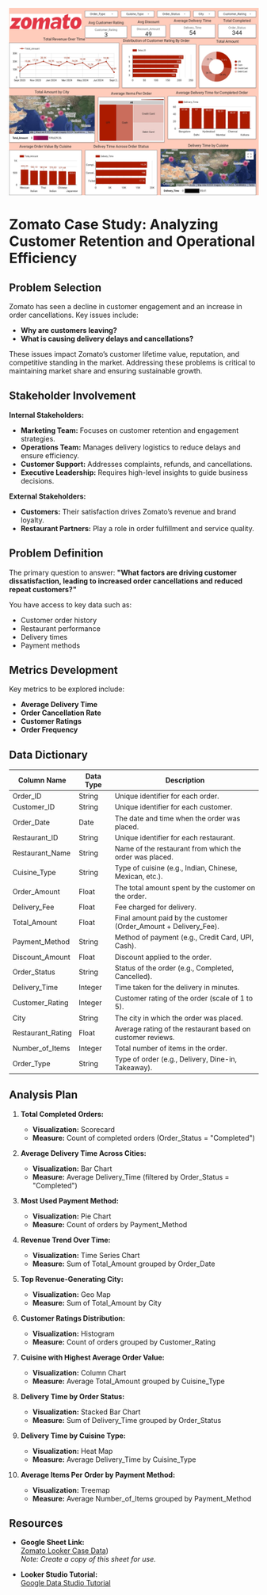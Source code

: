 ![Dashboard](Dashboard.jpg)

# Zomato Case Study: Analyzing Customer Retention and Operational Efficiency

## Problem Selection
Zomato has seen a decline in customer engagement and an increase in order cancellations. Key issues include:
- **Why are customers leaving?**
- **What is causing delivery delays and cancellations?**

These issues impact Zomato’s customer lifetime value, reputation, and competitive standing in the market. Addressing these problems is critical to maintaining market share and ensuring sustainable growth.

## Stakeholder Involvement

**Internal Stakeholders:**
- **Marketing Team:** Focuses on customer retention and engagement strategies.
- **Operations Team:** Manages delivery logistics to reduce delays and ensure efficiency.
- **Customer Support:** Addresses complaints, refunds, and cancellations.
- **Executive Leadership:** Requires high-level insights to guide business decisions.

**External Stakeholders:**
- **Customers:** Their satisfaction drives Zomato’s revenue and brand loyalty.
- **Restaurant Partners:** Play a role in order fulfillment and service quality.

## Problem Definition
The primary question to answer: **"What factors are driving customer dissatisfaction, leading to increased order cancellations and reduced repeat customers?"**

You have access to key data such as:
- Customer order history
- Restaurant performance
- Delivery times
- Payment methods

## Metrics Development
Key metrics to be explored include:
- **Average Delivery Time**
- **Order Cancellation Rate**
- **Customer Ratings**
- **Order Frequency**

## Data Dictionary

| Column Name       | Data Type | Description                                                         |
|-------------------|-----------|---------------------------------------------------------------------|
| Order_ID          | String    | Unique identifier for each order.                                    |
| Customer_ID       | String    | Unique identifier for each customer.                                 |
| Order_Date        | Date      | The date and time when the order was placed.                         |
| Restaurant_ID     | String    | Unique identifier for each restaurant.                               |
| Restaurant_Name   | String    | Name of the restaurant from which the order was placed.              |
| Cuisine_Type      | String    | Type of cuisine (e.g., Indian, Chinese, Mexican, etc.).              |
| Order_Amount      | Float     | The total amount spent by the customer on the order.                 |
| Delivery_Fee      | Float     | Fee charged for delivery.                                            |
| Total_Amount      | Float     | Final amount paid by the customer (Order_Amount + Delivery_Fee).      |
| Payment_Method    | String    | Method of payment (e.g., Credit Card, UPI, Cash).                    |
| Discount_Amount   | Float     | Discount applied to the order.                                       |
| Order_Status      | String    | Status of the order (e.g., Completed, Cancelled).                    |
| Delivery_Time     | Integer   | Time taken for the delivery in minutes.                              |
| Customer_Rating   | Integer   | Customer rating of the order (scale of 1 to 5).                      |
| City              | String    | The city in which the order was placed.                              |
| Restaurant_Rating | Float     | Average rating of the restaurant based on customer reviews.          |
| Number_of_Items   | Integer   | Total number of items in the order.                                  |
| Order_Type        | String    | Type of order (e.g., Delivery, Dine-in, Takeaway).                   |

## Analysis Plan

1. **Total Completed Orders:**  
   - **Visualization:** Scorecard  
   - **Measure:** Count of completed orders (Order_Status = "Completed")

2. **Average Delivery Time Across Cities:**  
   - **Visualization:** Bar Chart  
   - **Measure:** Average Delivery_Time (filtered by Order_Status = "Completed")

3. **Most Used Payment Method:**  
   - **Visualization:** Pie Chart  
   - **Measure:** Count of orders by Payment_Method

4. **Revenue Trend Over Time:**  
   - **Visualization:** Time Series Chart  
   - **Measure:** Sum of Total_Amount grouped by Order_Date

5. **Top Revenue-Generating City:**  
   - **Visualization:** Geo Map  
   - **Measure:** Sum of Total_Amount by City

6. **Customer Ratings Distribution:**  
   - **Visualization:** Histogram  
   - **Measure:** Count of orders grouped by Customer_Rating

7. **Cuisine with Highest Average Order Value:**  
   - **Visualization:** Column Chart  
   - **Measure:** Average Total_Amount grouped by Cuisine_Type

8. **Delivery Time by Order Status:**  
   - **Visualization:** Stacked Bar Chart  
   - **Measure:** Sum of Delivery_Time grouped by Order_Status

9. **Delivery Time by Cuisine Type:**  
   - **Visualization:** Heat Map  
   - **Measure:** Average Delivery_Time by Cuisine_Type

10. **Average Items Per Order by Payment Method:**  
    - **Visualization:** Treemap  
    - **Measure:** Average Number_of_Items grouped by Payment_Method

## Resources

- **Google Sheet Link:**  
  [Zomato Looker Case Data](https://lookerstudio.google.com/s/ikSE07TKrQM))  
  _Note: Create a copy of this sheet for use._

- **Looker Studio Tutorial:**  
  [Google Data Studio Tutorial](https://blog.coupler.io/google-data-studio-tutorial-for-beginners)

